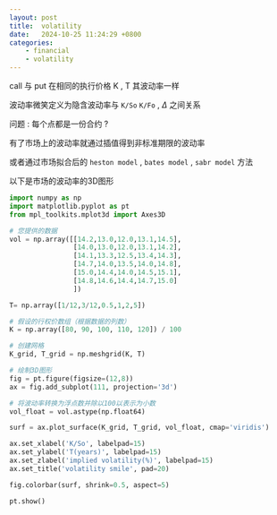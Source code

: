 ```yaml
---
layout: post
title:  volatility 
date:   2024-10-25 11:24:29 +0800
categories: 
    - financial
    - volatility
---
```


<script>
  MathJax = {
    tex: {
      inlineMath: [['$', '$'], ['\\(', '\\)']],
      displayMath: [['$$', '$$'], ['\\[', '\\]']]
    }
  };
</script>
<script src="https://cdn.jsdelivr.net/npm/mathjax@3/es5/tex-mml-chtml.js"></script>

call 与 put 在相同的执行价格 K , T 其波动率一样

波动率微笑定义为隐含波动率与 `K/So` `K/Fo` , $\Delta$ 之间关系

问题 : 每个点都是一份合约 ?

有了市场上的波动率就通过插值得到非标准期限的波动率

或者通过市场拟合后的 `heston model` , `bates model` , `sabr model` 方法

以下是市场的波动率的3D图形

```py
import numpy as np
import matplotlib.pyplot as pt
from mpl_toolkits.mplot3d import Axes3D

# 您提供的数据
vol = np.array([[14.2,13.0,12.0,13.1,14.5],
                [14.0,13.0,12.0,13.1,14.2],
                [14.1,13.3,12.5,13.4,14.3],
                [14.7,14.0,13.5,14.0,14.8],
                [15.0,14.4,14.0,14.5,15.1],
                [14.8,14.6,14.4,14.7,15.0]
                ])

T= np.array([1/12,3/12,0.5,1,2,5])

# 假设的行权价数组（根据数据的列数）
K = np.array([80, 90, 100, 110, 120]) / 100

# 创建网格
K_grid, T_grid = np.meshgrid(K, T)

# 绘制3D图形
fig = pt.figure(figsize=(12,8))
ax = fig.add_subplot(111, projection='3d')

# 将波动率转换为浮点数并除以100以表示为小数
vol_float = vol.astype(np.float64)

surf = ax.plot_surface(K_grid, T_grid, vol_float, cmap='viridis')

ax.set_xlabel('K/So', labelpad=15)
ax.set_ylabel('T(years)', labelpad=15)
ax.set_zlabel('implied volatility(%)', labelpad=15)
ax.set_title('volatility smile', pad=20)

fig.colorbar(surf, shrink=0.5, aspect=5)

pt.show()
```
